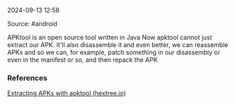 
2024-09-13 12:58

Source: #android 

APKtool is an open source tool written in Java
Now apktool cannot just extract our APK. It'll also disassemble it and even better, we can reassemble APKs and so we can, for example, patch something in our disassembly or even in the manifest or so, and then repack the APK



### References
[Extracting APKs with apktool (hextree.io)](https://app.hextree.io/courses/reverse-android-apps/working-with-apks-and-apktool/extracting-apks-with-apktool)